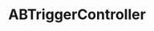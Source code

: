 ---
title: ABTriggerController
layout: module
mod: 'module:ABTriggerController'
category: api-controllers
---